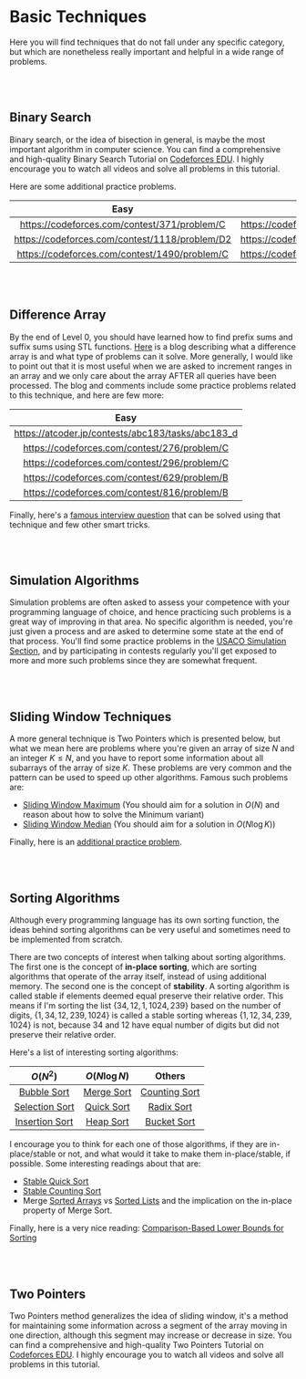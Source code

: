 # Basic Techniques

Here you will find techniques that do not fall under any specific category, but which are nonetheless really important and helpful in a wide range of problems.

<br></br>
## Binary Search

Binary search, or the idea of bisection in general, is maybe the most important algorithm in computer science. You can find a comprehensive and high-quality Binary Search Tutorial on [Codeforces EDU](https://codeforces.com/edu/course/2). I highly encourage you to watch all videos and solve all problems in this tutorial.

Here are some additional practice problems.

| Easy                                           | Medium                                        | Hard                                          |
|:----------------------------------------------:|:---------------------------------------------:|:---------------------------------------------:|
| https://codeforces.com/contest/371/problem/C   | https://codeforces.com/contest/1119/problem/B | https://codeforces.com/contest/817/problem/C  |
| https://codeforces.com/contest/1118/problem/D2 | https://codeforces.com/contest/1169/problem/C | https://codeforces.com/contest/1251/problem/D |
| https://codeforces.com/contest/1490/problem/C	 | https://codeforces.com/contest/1610/problem/C | https://codeforces.com/contest/1701/problem/C |

<br></br>
## Difference Array

By the end of Level 0, you should have learned how to find prefix sums and suffix sums using STL functions. [Here](https://codeforces.com/blog/entry/78762) is a blog describing what a difference array is and what type of problems can it solve. More generally, I would like to point out that it is most useful when we are asked to increment ranges in an array and we only care about the array AFTER all queries have been processed. The blog and comments include some practice problems related to this technique, and here are few more:

| Easy                                              |
|:-------------------------------------------------:|
| https://atcoder.jp/contests/abc183/tasks/abc183_d |
| https://codeforces.com/contest/276/problem/C      |
| https://codeforces.com/contest/296/problem/C	    |
| https://codeforces.com/contest/629/problem/B      |
| https://codeforces.com/contest/816/problem/B      |

Finally, here's a [famous interview question](https://leetcode.com/problems/merge-intervals/) that can be solved using that technique and few other smart tricks.

<br></br>
## Simulation Algorithms

Simulation problems are often asked to assess your competence with your programming language of choice, and hence practicing such problems is a great way of improving in that area. No specific algorithm is needed, you're just given a process and are asked to determine some state at the end of that process. You'll find some practice problems in the [USACO Simulation Section](https://usaco.guide/bronze/simulation?lang=cpp), and by participating in contests regularly you'll get exposed to more and more such problems since they are somewhat frequent.

<br></br>
## Sliding Window Techniques

A more general technique is Two Pointers which is presented below, but what we mean here are problems where you're given an array of size $N$ and an integer $K \leq N$, and you have to report some information about all subarrays of the array of size $K$. These problems are very common and the pattern can be used to speed up other algorithms. Famous such problems are:
- [Sliding Window Maximum](https://leetcode.com/problems/sliding-window-maximum/) (You should aim for a solution in $O(N)$ and reason about how to solve the Minimum variant)
- [Sliding Window Median](https://leetcode.com/problems/sliding-window-median/) (You should aim for a solution in $O(N\log K)$)

Finally, here is an [additional practice problem](https://cses.fi/problemset/task/1077/).


<br></br>
## Sorting Algorithms

Although every programming language has its own sorting function, the ideas behind sorting algorithms can be very useful and sometimes need to be implemented from scratch.

There are two concepts of interest when talking about sorting algorithms. The first one is the concept of <b/>in-place sorting</b>, which are sorting algorithms that operate of the array itself, instead of using additional memory. The second one is the concept of <b/>stability</b>. A sorting algorithm is called stable if elements deemed equal preserve their relative order. This means if I'm sorting the list $\{34, 12, 1, 1024, 239\}$ based on the number of digits, $\{1, 34, 12, 239, 1024\}$ is called a stable sorting whereas $\{1, 12, 34, 239, 1024\}$ is not, because $34$ and $12$ have equal number of digits but did not preserve their relative order.

Here's a list of interesting sorting algorithms:

| $O(N^2)$                                       | $O(N\log N)$                                  | Others                                        |
|:----------------------------------------------:|:---------------------------------------------:|:---------------------------------------------:|
| [Bubble Sort](https://www.youtube.com/watch?v=xli_FI7CuzA)    | [Merge Sort](https://www.youtube.com/watch?v=4VqmGXwpLqc) | [Counting Sort](https://www.youtube.com/watch?v=OKd534EWcdk) |
| [Selection Sort](https://www.youtube.com/watch?v=g-PGLbMth_g) | [Quick Sort](https://www.youtube.com/watch?v=Hoixgm4-P4M) | [Radix Sort](https://www.youtube.com/watch?v=XiuSW_mEn7g) |
| [Insertion Sort](https://www.youtube.com/watch?v=JU767SDMDvA) | [Heap Sort](https://www.youtube.com/watch?v=2DmK_H7IdTo) | [Bucket Sort]() |

I encourage you to think for each one of those algorithms, if they are in-place/stable or not, and what would it take to make them in-place/stable, if possible. Some interesting readings about that are:
- [Stable Quick Sort](https://iq.opengenus.org/3-way-partitioning-quick-sort/)
- [Stable Counting Sort](https://medium.com/javarevisited/counting-sort-algorithm-implementation-in-java-an-analysis-of-stability-parallelizability-and-48ac7e43bcf1)
- Merge [Sorted Arrays](https://leetcode.com/problems/merge-sorted-array/) vs [Sorted Lists](https://leetcode.com/problems/merge-two-sorted-lists/) and the implication on the in-place property of Merge Sort.

Finally, here is a very nice reading: [Comparison-Based Lower Bounds for Sorting](https://www.cs.cmu.edu/~avrim/451f11/lectures/lect0913.pdf)

<br></br>
## Two Pointers

Two Pointers method generalizes the idea of sliding window, it's a method for maintaining some information across a segment of the array moving in one direction, although this segment may increase or decrease in size. You can find a comprehensive and high-quality Two Pointers Tutorial on [Codeforces EDU](https://codeforces.com/edu/course/2). I highly encourage you to watch all videos and solve all problems in this tutorial.
